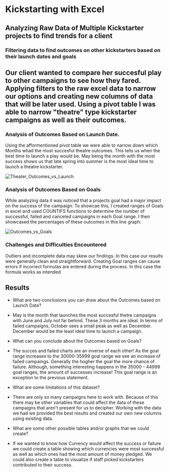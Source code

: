 # Kickstarting with Excel

## Analyzing Raw Data of Multiple Kickstarter projects to find trends for a client

### Filtering data to find outcomes on other kickstarters based on their launch dates and goals

## Our client wanted to compare her succesful play to other campaigns to see how they fared. Applying filters to the raw excel data to narrow our options and creating new columns of data that will be later used. Using a pivot table I was able to narrow "theatre" type kickstarter campaigns as well as their outcomes.

### Analysis of Outcomes Based on Launch Date.
Using the afformentioned pivot table we were able to narrow down which Months whad the most succesful theatre outcomes. This tells us when the best time to launch a play would be. May being the month with the most success shows us that late spring into summer is the most ideal time to launch a theatre kickstarter.

![Theater_Outcomes_vs_Launch](https://user-images.githubusercontent.com/18335464/206360920-ef2af1c1-8cdf-4c83-a1fd-fc762a088d66.png)


### Analysis of Outcomes Based on Goals
While analyzing data it was noticed that a projects goal had a major impact on the success of the campaign. To showcae this, I created ranges of Goals in excel and used COUNTIFS functions to determine the number of successful, failed and canceled campaigns in each Goal range. I then showcased the percentages of these outcomes in this line graph:

![Outcomes_vs_Goals](https://user-images.githubusercontent.com/18335464/206361488-f093ddac-b4fd-4e3d-984c-a746cbd9313b.png)


### Challenges and Difficulties Encountered
Outliers and incomplete data may skew our findings. In this case our results were generally clean and straightforward. Creating Goal ranges can cause errors if incorrect formulas are entered during the process. In this case the formula works as intended

## Results

- What are two conclusions you can draw about the Outcomes based on Launch Date?
- May is the month that launches the most succesful thetre campaigns with June and July not far behind. These 3 months are ideal. In terms of failed campaigns, October sees a small peak as well as December. December would be the least ideal time to launch a campaign.

- What can you conclude about the Outcomes based on Goals?
- The succes and failed charts are an inverse of each other! As the goal range increases to the 30000-35999 goal range we see an increase of failed campaings. Generally the hogher the goal the more chance of failure. Although, something interesting happens in the 35000 - 44999 goal ranges, the amount of successes increase! This goal range is an exception to the previous statement.

- What are some limitations of this dataset?
- There are only so many campaigns here to work with. Because of this there may be other variables that could affect the data of these campaigns that aren't present for us to decipher. Working with the data we had we provided the best results and created our own new columns using existing data.

- What are some other possible tables and/or graphs that we could create?
- If we wanted to know how Currency would affect the success or failure we could create a table showing which currencies were most successful as well as which ones had the most amount of money pledged. We could also create a table to visualize if staff picked kickstarters contributed to their success.
